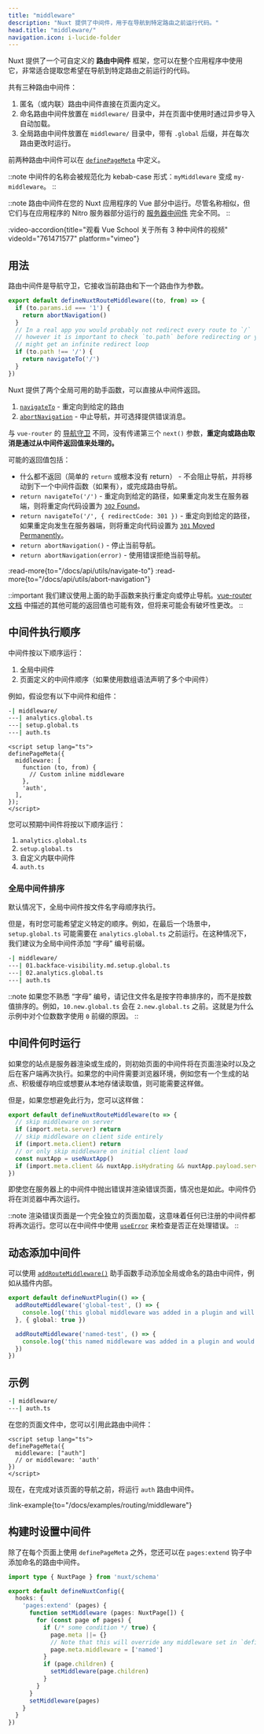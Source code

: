 ```yaml
---
title: "middleware"
description: "Nuxt 提供了中间件，用于在导航到特定路由之前运行代码。"
head.title: "middleware/"
navigation.icon: i-lucide-folder
---
```


Nuxt 提供了一个可自定义的 **路由中间件** 框架，您可以在整个应用程序中使用它，非常适合提取您希望在导航到特定路由之前运行的代码。

共有三种路由中间件：

1. 匿名（或内联）路由中间件直接在页面内定义。
2. 命名路由中间件放置在 `middleware/` 目录中，并在页面中使用时通过异步导入自动加载。
3. 全局路由中间件放置在 `middleware/` 目录中，带有 `.global` 后缀，并在每次路由更改时运行。

前两种路由中间件可以在 [`definePageMeta`](/docs/api/utils/define-page-meta) 中定义。

::note
中间件的名称会被规范化为 kebab-case 形式：`myMiddleware` 变成 `my-middleware`。
::

::note
路由中间件在您的 Nuxt 应用程序的 Vue 部分中运行。尽管名称相似，但它们与在应用程序的 Nitro 服务器部分运行的 [服务器中间件](/docs/guide/directory-structure/server#server-middleware) 完全不同。
::

:video-accordion{title="观看 Vue School 关于所有 3 种中间件的视频" videoId="761471577" platform="vimeo"}

## 用法

路由中间件是导航守卫，它接收当前路由和下一个路由作为参数。

```ts twoslash [middleware/my-middleware.ts]
export default defineNuxtRouteMiddleware((to, from) => {
  if (to.params.id === '1') {
    return abortNavigation()
  }
  // In a real app you would probably not redirect every route to `/`
  // however it is important to check `to.path` before redirecting or you
  // might get an infinite redirect loop
  if (to.path !== '/') {
    return navigateTo('/')
  }
})
```

Nuxt 提供了两个全局可用的助手函数，可以直接从中间件返回。

1. [`navigateTo`](/docs/api/utils/navigate-to) - 重定向到给定的路由
2. [`abortNavigation`](/docs/api/utils/abort-navigation) - 中止导航，并可选择提供错误消息。

与 `vue-router` 的 [导航守卫](https://router.vuejs.org/guide/advanced/navigation-guards.html#global-before-guards) 不同，没有传递第三个 `next()` 参数，**重定向或路由取消是通过从中间件返回值来处理的。**

可能的返回值包括：

* 什么都不返回（简单的 `return` 或根本没有 return） - 不会阻止导航，并将移动到下一个中间件函数（如果有），或完成路由导航。
* `return navigateTo('/')` - 重定向到给定的路径，如果重定向发生在服务器端，则将重定向代码设置为 [`302` Found](https://developer.mozilla.org/en-US/docs/Web/HTTP/Status/302)。
* `return navigateTo('/', { redirectCode: 301 })` - 重定向到给定的路径，如果重定向发生在服务器端，则将重定向代码设置为 [`301` Moved Permanently](https://developer.mozilla.org/en-US/docs/Web/HTTP/Status/301)。
* `return abortNavigation()` - 停止当前导航。
* `return abortNavigation(error)` - 使用错误拒绝当前导航。


:read-more{to="/docs/api/utils/navigate-to"}
:read-more{to="/docs/api/utils/abort-navigation"}

::important
我们建议使用上面的助手函数来执行重定向或停止导航。[vue-router 文档](https://router.vuejs.org/guide/advanced/navigation-guards.html#global-before-guards) 中描述的其他可能的返回值也可能有效，但将来可能会有破坏性更改。
::

## 中间件执行顺序

中间件按以下顺序运行：

1. 全局中间件
2. 页面定义的中间件顺序（如果使用数组语法声明了多个中间件）

例如，假设您有以下中间件和组件：

```bash [middleware/ directory]
-| middleware/
---| analytics.global.ts
---| setup.global.ts
---| auth.ts
```

```vue twoslash [pages/profile.vue]
<script setup lang="ts">
definePageMeta({
  middleware: [
    function (to, from) {
      // Custom inline middleware
    },
    'auth',
  ],
});
</script>
```

您可以预期中间件将按以下顺序运行：

1. `analytics.global.ts`
2. `setup.global.ts`
3. 自定义内联中间件
4. `auth.ts`

### 全局中间件排序

默认情况下，全局中间件按文件名字母顺序执行。

但是，有时您可能希望定义特定的顺序。例如，在最后一个场景中，`setup.global.ts` 可能需要在 `analytics.global.ts` 之前运行。在这种情况下，我们建议为全局中间件添加 “字母” 编号前缀。

```bash [Directory structure]
-| middleware/
---| 01.backface-visibility.md.setup.global.ts
---| 02.analytics.global.ts
---| auth.ts
```

::note
如果您不熟悉 “字母” 编号，请记住文件名是按字符串排序的，而不是按数值排序的。例如，`10.new.global.ts` 会在 `2.new.global.ts` 之前。这就是为什么示例中对个位数数字使用 `0` 前缀的原因。
::

## 中间件何时运行

如果您的站点是服务器渲染或生成的，则初始页面的中间件将在页面渲染时以及之后在客户端再次执行。如果您的中间件需要浏览器环境，例如您有一个生成的站点、积极缓存响应或想要从本地存储读取值，则可能需要这样做。

但是，如果您想避免此行为，您可以这样做：

```ts twoslash [middleware/example.ts]
export default defineNuxtRouteMiddleware(to => {
  // skip middleware on server
  if (import.meta.server) return
  // skip middleware on client side entirely
  if (import.meta.client) return
  // or only skip middleware on initial client load
  const nuxtApp = useNuxtApp()
  if (import.meta.client && nuxtApp.isHydrating && nuxtApp.payload.serverRendered) return
})
```

即使您在服务器上的中间件中抛出错误并渲染错误页面，情况也是如此。中间件仍将在浏览器中再次运行。

::note
渲染错误页面是一个完全独立的页面加载，这意味着任何已注册的中间件都将再次运行。您可以在中间件中使用 [`useError`](/docs/getting-started/error-handling#useerror) 来检查是否正在处理错误。
::

## 动态添加中间件

可以使用 [`addRouteMiddleware()`](/docs/api/utils/add-route-middleware) 助手函数手动添加全局或命名的路由中间件，例如从插件内部。

```ts twoslash
export default defineNuxtPlugin(() => {
  addRouteMiddleware('global-test', () => {
    console.log('this global middleware was added in a plugin and will be run on every route change')
  }, { global: true })

  addRouteMiddleware('named-test', () => {
    console.log('this named middleware was added in a plugin and would override any existing middleware of the same name')
  })
})
```

## 示例

```bash [Directory Structure]
-| middleware/
---| auth.ts
```

在您的页面文件中，您可以引用此路由中间件：

```vue twoslash
<script setup lang="ts">
definePageMeta({
  middleware: ["auth"]
  // or middleware: 'auth'
})
</script>
```

现在，在完成对该页面的导航之前，将运行 `auth` 路由中间件。

:link-example{to="/docs/examples/routing/middleware"}

## 构建时设置中间件

除了在每个页面上使用 `definePageMeta` 之外，您还可以在 `pages:extend` 钩子中添加命名的路由中间件。

```ts twoslash [nuxt.config.ts]
import type { NuxtPage } from 'nuxt/schema'

export default defineNuxtConfig({
  hooks: {
    'pages:extend' (pages) {
      function setMiddleware (pages: NuxtPage[]) {
        for (const page of pages) {
          if (/* some condition */ true) {
            page.meta ||= {}
            // Note that this will override any middleware set in `definePageMeta` in the page
            page.meta.middleware = ['named']
          }
          if (page.children) {
            setMiddleware(page.children)
          }
        }
      }
      setMiddleware(pages)
    }
  }
})
```
